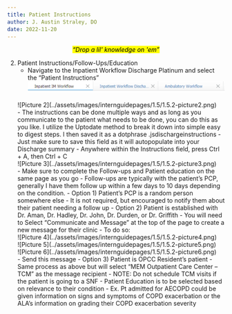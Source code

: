 ```yaml
---
title: Patient Instructions
author: J. Austin Straley, DO
date: 2022-11-20
---
```


*<center><mark>“Drop a lil' knowledge on 'em”</mark></center>*

2. Patient Instructions/Follow-Ups/Education
    - Navigate to the Inpatient Workflow Discharge Platinum and select the “Patient Instructions”<br>
    ![Picture 1](../assets/images/internguidepages/1.5/1.5.2-picture1.png) 
    <br>
    ![Picture 2](../assets/images/internguidepages/1.5/1.5.2-picture2.png) 
	<br>
    - The instructions can be done multiple ways and as long as you communicate to the patient what needs to be done, you can do this as you like. I utilize the Uptodate method to break it down into simple easy to digest steps. I then saved it as a dotphrase .jsdischargeinstructions
        - Just make sure to save this field as it will autopopulate into your Discharge summary
        - Anywhere within the Instructions field, press Ctrl + A, then Ctrl + C<br>
    ![Picture 3](../assets/images/internguidepages/1.5/1.5.2-picture3.png) 
	<br>
	- Make sure to complete the Follow-ups and Patient education on the same page as you go
        - Follow-ups are typically with the patient’s PCP, generally I have them follow up within a few days to 10 days depending on the condition.
            - Option 1) Patient’s PCP is a random person somewhere else
                - It is not required, but encouraged to notify them about their patient needing a follow up
            - Option 2) Patient is established with Dr. Aman, Dr. Hadley, Dr. John, Dr. Durden, or Dr. Griffith
                - You will need to Select “Communicate and Message” at the top of the page to create a new message for their clinic
                - To do so:<br>
        ![Picture 4](../assets/images/internguidepages/1.5/1.5.2-picture4.png) 
        <br>
        ![Picture 5](../assets/images/internguidepages/1.5/1.5.2-picture5.png) 
        <br>
        ![Picture 6](../assets/images/internguidepages/1.5/1.5.2-picture6.png) 
        <br>
        - Send this message
            - Option 3) Patient is OPCC Resident’s patient
                - Same process as above but will select “MEM Outpatient Care Center – TCM” as the message recipient
            - NOTE: Do not schedule TCM visits if the patient is going to a SNF
        - Patient Education is to be selected based on relevance to their condition
            - Ex. Pt admitted for AECOPD could be given information on signs and symptoms of COPD exacerbation or the ALA’s information on grading their COPD exacerbation severity
